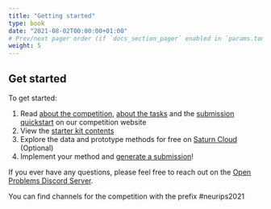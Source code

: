 ```yaml
---
title: "Getting started"
type: book
date: "2021-08-02T00:00:00+01:00"
# Prev/next pager order (if `docs_section_pager` enabled in `params.toml`)
weight: 5
---
```


## Get started

To get started:

1.  Read [about the competition](/neurips_docs/about/about),  [about the tasks](/neurips_docs/about_tasks) and the [submission quickstart](/neurips_docs/submission/quickstart/) on our competition website
2.  View the [starter kit contents](/neurips_docs/submission/starter_kit_contents)
3.  Explore the data and prototype methods for free on [Saturn Cloud](https://openproblems.bio/neurips_docs/about/explore) (Optional)
4.  Implement your method and [generate a submission](/neurips_docs/submission/development_process/)!


If you ever have any questions, please feel free to reach out on the [Open Problems Discord Server](https://discord.gg/hDE5bYEcHF).

You can find channels for the competition with the prefix #neurips2021
